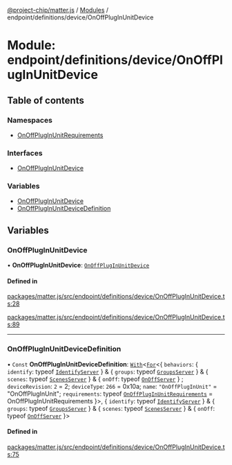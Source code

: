 [@project-chip/matter.js](../README.md) / [Modules](../modules.md) / endpoint/definitions/device/OnOffPlugInUnitDevice

# Module: endpoint/definitions/device/OnOffPlugInUnitDevice

## Table of contents

### Namespaces

- [OnOffPlugInUnitRequirements](endpoint_definitions_device_OnOffPlugInUnitDevice.OnOffPlugInUnitRequirements.md)

### Interfaces

- [OnOffPlugInUnitDevice](../interfaces/endpoint_definitions_device_OnOffPlugInUnitDevice.OnOffPlugInUnitDevice.md)

### Variables

- [OnOffPlugInUnitDevice](endpoint_definitions_device_OnOffPlugInUnitDevice.md#onoffpluginunitdevice)
- [OnOffPlugInUnitDeviceDefinition](endpoint_definitions_device_OnOffPlugInUnitDevice.md#onoffpluginunitdevicedefinition)

## Variables

### OnOffPlugInUnitDevice

• **OnOffPlugInUnitDevice**: [`OnOffPlugInUnitDevice`](../interfaces/endpoint_definitions_device_OnOffPlugInUnitDevice.OnOffPlugInUnitDevice.md)

#### Defined in

[packages/matter.js/src/endpoint/definitions/device/OnOffPlugInUnitDevice.ts:28](https://github.com/project-chip/matter.js/blob/c0d55745d5279e16fdfaa7d2c564daa31e19c627/packages/matter.js/src/endpoint/definitions/device/OnOffPlugInUnitDevice.ts#L28)

[packages/matter.js/src/endpoint/definitions/device/OnOffPlugInUnitDevice.ts:89](https://github.com/project-chip/matter.js/blob/c0d55745d5279e16fdfaa7d2c564daa31e19c627/packages/matter.js/src/endpoint/definitions/device/OnOffPlugInUnitDevice.ts#L89)

___

### OnOffPlugInUnitDeviceDefinition

• `Const` **OnOffPlugInUnitDeviceDefinition**: [`With`](node_export._internal_.md#with)\<[`For`](behavior_cluster_export._internal_.EndpointType.md#for)\<\{ `behaviors`: \{ `identify`: typeof [`IdentifyServer`](behavior_definitions_identify_export.IdentifyServer.md)  } & \{ `groups`: typeof [`GroupsServer`](../classes/behavior_definitions_groups_export.GroupsServer.md)  } & \{ `scenes`: typeof [`ScenesServer`](../classes/behavior_definitions_scenes_export.ScenesServer.md)  } & \{ `onOff`: typeof [`OnOffServer`](behavior_definitions_on_off_export.OnOffServer.md)  } ; `deviceRevision`: ``2`` = 2; `deviceType`: ``266`` = 0x10a; `name`: ``"OnOffPlugInUnit"`` = "OnOffPlugInUnit"; `requirements`: typeof [`OnOffPlugInUnitRequirements`](endpoint_definitions_device_OnOffPlugInUnitDevice.OnOffPlugInUnitRequirements.md) = OnOffPlugInUnitRequirements }\>, \{ `identify`: typeof [`IdentifyServer`](behavior_definitions_identify_export.IdentifyServer.md)  } & \{ `groups`: typeof [`GroupsServer`](../classes/behavior_definitions_groups_export.GroupsServer.md)  } & \{ `scenes`: typeof [`ScenesServer`](../classes/behavior_definitions_scenes_export.ScenesServer.md)  } & \{ `onOff`: typeof [`OnOffServer`](behavior_definitions_on_off_export.OnOffServer.md)  }\>

#### Defined in

[packages/matter.js/src/endpoint/definitions/device/OnOffPlugInUnitDevice.ts:75](https://github.com/project-chip/matter.js/blob/c0d55745d5279e16fdfaa7d2c564daa31e19c627/packages/matter.js/src/endpoint/definitions/device/OnOffPlugInUnitDevice.ts#L75)
